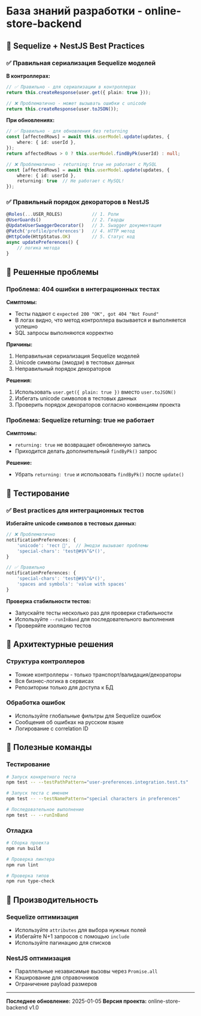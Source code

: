# База знаний разработки - online-store-backend

## 🎯 Sequelize + NestJS Best Practices

### ✅ Правильная сериализация Sequelize моделей

**В контроллерах:**
```typescript
// ✅ Правильно - для сериализации в контроллерах
return this.createResponse(user.get({ plain: true }));

// ❌ Проблематично - может вызывать ошибки с unicode
return this.createResponse(user.toJSON());
```

**При обновлениях:**
```typescript
// ✅ Правильно - для обновления без returning
const [affectedRows] = await this.userModel.update(updates, {
    where: { id: userId },
});
return affectedRows > 0 ? this.userModel.findByPk(userId) : null;

// ❌ Проблематично - returning: true не работает с MySQL
const [affectedRows] = await this.userModel.update(updates, {
    where: { id: userId },
    returning: true  // Не работает с MySQL!
});
```

### ✅ Правильный порядок декораторов в NestJS

```typescript
@Roles(...USER_ROLES)           // 1. Роли
@UserGuards()                   // 2. Гварды
@UpdateUserSwaggerDecorator()   // 3. Swagger документация
@Patch('profile/preferences')   // 4. HTTP метод
@HttpCode(HttpStatus.OK)        // 5. Статус код
async updatePreferences() {
    // логика метода
}
```

## 🐛 Решенные проблемы

### Проблема: 404 ошибки в интеграционных тестах

**Симптомы:**
- Тесты падают с `expected 200 "OK", got 404 "Not Found"`
- В логах видно, что метод контроллера вызывается и выполняется успешно
- SQL запросы выполняются корректно

**Причины:**
1. Неправильная сериализация Sequelize моделей
2. Unicode символы (эмодзи) в тестовых данных
3. Неправильный порядок декораторов

**Решения:**
1. Использовать `user.get({ plain: true })` вместо `user.toJSON()`
2. Избегать unicode символов в тестовых данных
3. Проверить порядок декораторов согласно конвенциям проекта

### Проблема: Sequelize returning: true не работает

**Симптомы:**
- `returning: true` не возвращает обновленную запись
- Приходится делать дополнительный `findByPk()` запрос

**Решение:**
- Убрать `returning: true` и использовать `findByPk()` после `update()`

## 🧪 Тестирование

### ✅ Best practices для интеграционных тестов

**Избегайте unicode символов в тестовых данных:**
```typescript
// ❌ Проблематично
notificationPreferences: {
    'unicode': 'тест 🚀',  // Эмодзи вызывают проблемы
    'special-chars': 'test@#$%^&*()',
}

// ✅ Правильно
notificationPreferences: {
    'special-chars': 'test@#$%^&*()',
    'spaces and symbols': 'value with spaces'
}
```

**Проверка стабильности тестов:**
- Запускайте тесты несколько раз для проверки стабильности
- Используйте `--runInBand` для последовательного выполнения
- Проверяйте изоляцию тестов

## 🔧 Архитектурные решения

### Структура контроллеров
- Тонкие контроллеры - только транспорт/валидация/декораторы
- Вся бизнес-логика в сервисах
- Репозитории только для доступа к БД

### Обработка ошибок
- Используйте глобальные фильтры для Sequelize ошибок
- Сообщения об ошибках на русском языке
- Логирование с correlation ID

## 📝 Полезные команды

### Тестирование
```bash
# Запуск конкретного теста
npm test -- --testPathPattern="user-preferences.integration.test.ts"

# Запуск теста с именем
npm test -- --testNamePattern="special characters in preferences"

# Последовательное выполнение
npm test -- --runInBand
```

### Отладка
```bash
# Сборка проекта
npm run build

# Проверка линтера
npm run lint

# Проверка типов
npm run type-check
```

## 🚀 Производительность

### Sequelize оптимизация
- Используйте `attributes` для выбора нужных полей
- Избегайте N+1 запросов с помощью `include`
- Используйте пагинацию для списков

### NestJS оптимизация
- Параллельные независимые вызовы через `Promise.all`
- Кэширование для справочников
- Ограничение payload размеров

---

**Последнее обновление:** 2025-01-05
**Версия проекта:** online-store-backend v1.0

